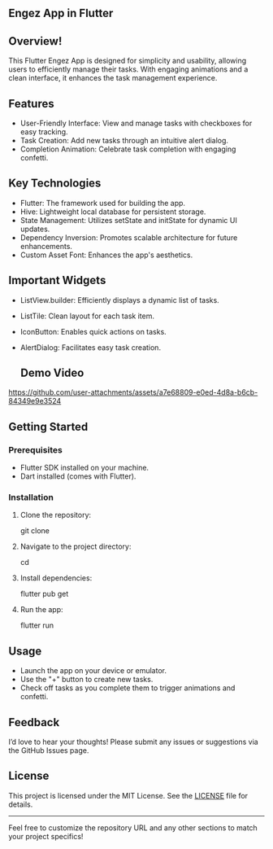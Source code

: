 ## Engez App in Flutter

## Overview!

This Flutter Engez App is designed for simplicity and usability, allowing users to efficiently manage their tasks. With engaging animations and a clean interface, it enhances the task management experience.

## Features
- User-Friendly Interface: View and manage tasks with checkboxes for easy tracking.
- Task Creation: Add new tasks through an intuitive alert dialog.
- Completion Animation: Celebrate task completion with engaging confetti.

## Key Technologies
- Flutter: The framework used for building the app.
- Hive: Lightweight local database for persistent storage.
- State Management: Utilizes setState and initState for dynamic UI updates.
- Dependency Inversion: Promotes scalable architecture for future enhancements.
- Custom Asset Font: Enhances the app's aesthetics.

## Important Widgets
- ListView.builder: Efficiently displays a dynamic list of tasks.
- ListTile: Clean layout for each task item.
- IconButton: Enables quick actions on tasks.
- AlertDialog: Facilitates easy task creation.

  ## Demo Video
  

https://github.com/user-attachments/assets/a7e68809-e0ed-4d8a-b6cb-84349e9e3524


## Getting Started

### Prerequisites
- Flutter SDK installed on your machine.
- Dart installed (comes with Flutter).

### Installation
1. Clone the repository:
  
   git clone <repository-url>
   
2. Navigate to the project directory:
  
   cd <project-directory>
   
3. Install dependencies:
  
   flutter pub get
   
4. Run the app:
  
   flutter run
   
## Usage
- Launch the app on your device or emulator.
- Use the "+" button to create new tasks.
- Check off tasks as you complete them to trigger animations and confetti.

## Feedback
I’d love to hear your thoughts! Please submit any issues or suggestions via the GitHub Issues page.

## License
This project is licensed under the MIT License. See the [LICENSE](LICENSE) file for details.

---

Feel free to customize the repository URL and any other sections to match your project specifics!
